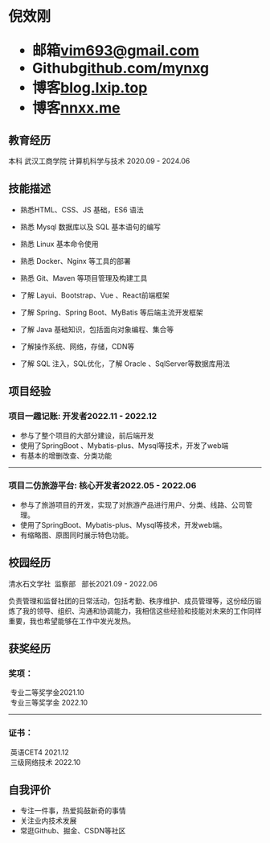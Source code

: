 <h1>
  <span>倪效刚</span>
  <ul>
    <!-- <li><span>电话</span>xxx xxxx xxxx</li> -->
    <!-- <li><span>QQ</span>xxxxxxxxxxxxx</li> -->
    <li><span>邮箱</span><a href="mailto:vim693@gmail.com">vim693@gmail.com</a></li>
    <li><span>Github</span><a href="https://github.com/mynxg">github.com/mynxg</a></li>
    <li><span>博客</span><a href="https://blog.lxip.top">blog.lxip.top</a></li>
    <li><span>博客</span><a href="https://nnxx.me">nnxx.me</a></li>
  </ul>
</h1>


## 教育经历

本科 武汉工商学院 计算机科学与技术 <span class="right">2020.09 - 2024.06</span>

## 技能描述
* 熟悉HTML、CSS、JS 基础，ES6 语法

* 熟悉 Mysql 数据库以及 SQL 基本语句的编写

* 熟悉 Linux 基本命令使用

* 熟悉 Docker、Nginx 等工具的部署

* 熟悉 Git、Maven 等项目管理及构建工具

* 了解 Layui、Bootstrap、Vue 、React前端框架

* 了解 Spring、Spring Boot、MyBatis 等后端主流开发框架

* 了解 Java 基础知识，包括面向对象编程、集合等

* 了解操作系统、网络，存储，CDN等

* 了解 SQL 注入，SQL优化，了解 Oracle 、SqlServer等数据库用法

<!-- ## 工作经历
xxxxxxxxxxxx公司(初创)-xxxxx部门 xxxxxxx岗位<span class="right">2016.07 - 至今</span><br>
xxxxxxxxxxxx公司(上市)-xxxxxxxxx部门 xxxxxxx岗位<span class="right">2014.07 - 2016.07</span>

* 获得荣誉：**xxxxxxxxxxxxxxxxxxxxxx** -->

## 项目经验
### 项目一趣记账<span class="role">:&nbsp;开发者</span><span class="right">2022.11 - 2022.12</span>
* 参与了整个项目的大部分建设，前后端开发
* 使用了SpringBoot 、Mybatis-plus、Mysql等技术，开发了web端
* 有基本的增删改查、分类功能

---

### 项目二仿旅游平台<span class="role">:&nbsp;核心开发者</span><span class="right">2022.05 - 2022.06</span>
* 参与了旅游项目的开发，实现了对旅游产品进行用户、分类、线路、公司管理。
* 使用了SpringBoot、Mybatis-plus、Mysql等技术，开发web端。
* 有缩略图、原图同时展示特色功能。

<!-- ---

### 项目三名称<span class="role">:&nbsp;项目负责人</span><span class="right">2016.01 - 2017.01</span>
* 技术栈：**XXX  Xxxx + Xxx Xxxxxx + Xxxxxx**
* XXXXXXXXXXXXXXXXXXXXXXXXXXXXXXXXXXXXXXXXXXXXXXXXXXXXXXXXXXXXXXXXXXXXX。
* XXXXXXXXXXXXXXXXXXXXXXXXXXXXXXXXXXXXXXXXXXXXXXXXXXXXXXXXXXXXXXXXXX。
* XXXXXXXXXXXXXXXXXXXXXXXXXXXXXXXXXXXXXXXXXXXXXXXXXXXXXXXXXXXXXXXXXXXXXXXXXXXXXX。 -->

## 校园经历
清水石文学社 <span class="role">&nbsp;监察部 &nbsp; 部长</span><span class="right">2021.09 - 2022.06</span>

负责管理和监督社团的日常活动，包括考勤、秩序维护、成员管理等，这份经历锻炼了我的领导、组织、沟通和协调能力，我相信这些经验和技能对未来的工作同样重要，我也希望能够在工作中发光发热。

## 获奖经历
### 奖项： 
  <span class="role">&nbsp;专业二等奖学金</span><span class="right">2021.10</span> <br>
    <span class="role">&nbsp;专业三等奖学金 </span><span class="right">2022.10</span> 
    
---
### 证书：
  <span class="role">&nbsp;英语CET4</span><span class="right"> 2021.12</span> <br/>
     <span class="role">&nbsp;三级网络技术  </span><span class="right">2022.10</span>

## 自我评价
* 专注一件事，热爱捣鼓新奇的事情
* 关注业内技术发展
* 常逛Github、掘金、CSDN等社区
